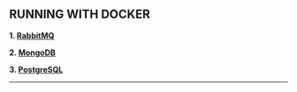 RUNNING WITH DOCKER
---------------------------------------------------------------------------------------------------------

**1. [RabbitMQ](./rabbitmq/README.md)**

**2. [MongoDB](./mongodb/README.md)**

**3. [PostgreSQL](./postgresql/README.md)**

---------------------------------------------------------------------------------------------------------

